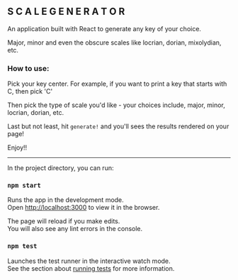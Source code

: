 

## S C A L E  G E N E R A T O R


An application built with React to generate any key of your choice.

Major, minor and even the obscure scales like locrian, dorian, mixolydian, etc.

### How to use:

Pick your key center. For example, if you want to print a key that starts with C, then pick 'C'

Then pick the type of scale you'd like  - your choices include, major, minor, locrian, dorian, etc.

Last but not least, hit `generate!` and you'll sees the results rendered on your page!

Enjoy!!

***

In the project directory, you can run:

### `npm start`

Runs the app in the development mode.<br>
Open [http://localhost:3000](http://localhost:3000) to view it in the browser.

The page will reload if you make edits.<br>
You will also see any lint errors in the console.

### `npm test`

Launches the test runner in the interactive watch mode.<br>
See the section about [running tests](https://facebook.github.io/create-react-app/docs/running-tests) for more information.


